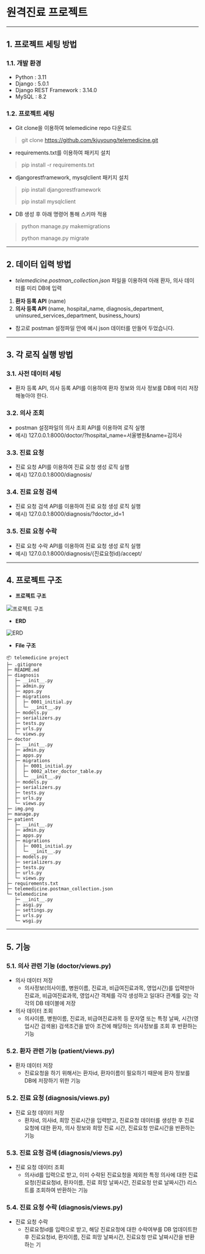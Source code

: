 # 원격진료 프로젝트

---
## 1. 프로젝트 세팅 방법
### 1.1. 개발 환경
 - Python : 3.11
 - Django : 5.0.1
 - Django REST Framework : 3.14.0
 - MySQL : 8.2
### 1.2. 프로젝트 세팅
- Git clone을 이용하여 telemedicine repo 다운로드
> git clone https://github.com/kjuyoung/telemedicine.git

- requirements.txt를 이용하여 패키지 설치
> pip install -r requirements.txt

- djangorestframework, mysqlclient 패키지 설치
> pip install djangorestframework
>
> pip install mysqlclient

- DB 생성 후 아래 명령어 통해 스키마 적용
> python manage.py makemigrations
> 
> python manage.py migrate

***
## 2. 데이터 입력 방법
- _telemedicine.postman_collection.json_ 파일을 이용하여 아래 환자, 의사 데이터를 미리 DB에 입력
1. **환자 등록 API** (name)
2. **의사 등록 API** (name, hospital_name, diagnosis_department, uninsured_services_department, business_hours)

- 참고로 postman 설정파일 안에 예시 json 데이터를 만들어 두었습니다. 

***
## 3. 각 로직 실행 방법
### 3.1. 사전 데이터 세팅
- 환자 등록 API, 의사 등록 API를 이용하여 환자 정보와 의사 정보를 DB에 미리 저장해놓아야 한다.

### 3.2. 의사 조회
- postman 설정파일의 의사 조회 API를 이용하여 로직 실행
- 예시) 127.0.0.1:8000/doctor/?hospital_name=서울병원&name=김의사 

### 3.3. 진료 요청
- 진료 요청 API를 이용하여 진료 요청 생성 로직 실행
- 예시) 127.0.0.1:8000/diagnosis/

### 3.4. 진료 요청 검색
- 진료 요청 검색 API를 이용하여 진료 요청 생성 로직 실행
- 예시) 127.0.0.1:8000/diagnosis/?doctor_id=1

### 3.5. 진료 요청 수락
- 진료 요청 수락 API를 이용하여 진료 요청 생성 로직 실행
- 예시) 127.0.0.1:8000/diagnosis/{진료요청id}/accept/

***
## 4. 프로젝트 구조
- **프로젝트 구조**

![프로젝트 구조](img_3.png)

  
- **ERD**

![ERD](img.png)


- **File 구조**
```
📦 telemedicine project
├─ .gitignore
├─ README.md
├─ diagnosis
│  ├─ __init__.py
│  ├─ admin.py
│  ├─ apps.py
│  ├─ migrations
│  │  ├─ 0001_initial.py
│  │  └─ __init__.py
│  ├─ models.py
│  ├─ serializers.py
│  ├─ tests.py
│  ├─ urls.py
│  └─ views.py
├─ doctor
│  ├─ __init__.py
│  ├─ admin.py
│  ├─ apps.py
│  ├─ migrations
│  │  ├─ 0001_initial.py
│  │  ├─ 0002_alter_doctor_table.py
│  │  └─ __init__.py
│  ├─ models.py
│  ├─ serializers.py
│  ├─ tests.py
│  ├─ urls.py
│  └─ views.py
├─ img.png
├─ manage.py
├─ patient
│  ├─ __init__.py
│  ├─ admin.py
│  ├─ apps.py
│  ├─ migrations
│  │  ├─ 0001_initial.py
│  │  └─ __init__.py
│  ├─ models.py
│  ├─ serializers.py
│  ├─ tests.py
│  ├─ urls.py
│  └─ views.py
├─ requirements.txt
├─ telemedicine.postman_collection.json
└─ telemedicine
   ├─ __init__.py
   ├─ asgi.py
   ├─ settings.py
   ├─ urls.py
   └─ wsgi.py
```

***
## 5. 기능
### 5.1. 의사 관련 기능 (doctor/views.py)
- 의사 데이터 저장
  - 의사정보(의사이름, 병원이름, 진료과, 비급여진료과목, 영업시간)를 입력받아 진료과, 비급여진료과목, 영업시간 객체를 각각 생성하고 일대다 관계를 갖는 각각의 DB 테이블에 저장
- 의사 데이터 조회
  - 의사이름, 병원이름, 진료과, 비급여진료과목 등 문자열 또는 특정 날짜, 시간(영업시간 검색용) 검색조건을 받아 조건에 해당하는 의사정보를 조회 후 반환하는 기능

### 5.2. 환자 관련 기능 (patient/views.py)
- 환자 데이터 저장
  - 진료요청을 하기 위해서는 환자id, 환자이름이 필요하기 때문에 환자 정보를 DB에 저장하기 위한 기능

### 5.2. 진료 요청 (diagnosis/views.py)
- 진료 요청 데이터 저장
  - 환자id, 의사id, 희망 진료시간을 입력받고, 진료요청 데이터를 생성한 후 진료요청에 대한 환자, 의사 정보와 희망 진료 시간, 진료요청 만료시간을 반환하는 기능

### 5.3. 진료 요청 검색 (diagnosis/views.py)
- 진료 요청 데이터 조회
  - 의사id를 입력으로 받고, 이미 수락된 진료요청을 제외한 특정 의사에 대한 진료요청(진료요청id, 환자이름, 진료 희망 날짜시간, 진료요청 만료 날짜시간) 리스트를 조회하여 반환하는 기능

### 5.4. 진료 요청 수락 (diagnosis/views.py)
- 진료 요청 수락
  - 진료요청id를 입력으로 받고, 해당 진료요청에 대한 수락여부를 DB 업데이트한 후 진료요청id, 환자이름, 진료 희망 날짜시간, 진료요청 만료 날짜시간을 반환하는 기

